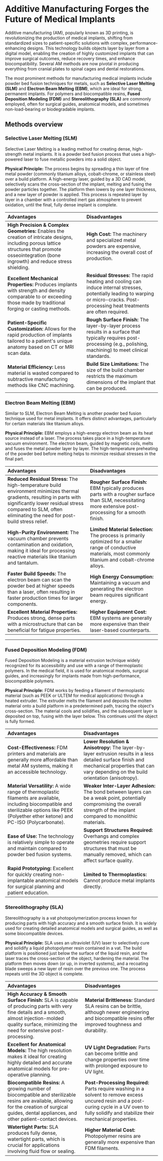 # Additive Manufacturing Forges the Future of Medical Implants

Additive manufacturing (AM), popularly known as 3D printing, is revolutionizing the production of medical implants, shifting from standardized sizes to patient-specific solutions with complex, performance-enhancing designs. This technology builds objects layer by layer from a digital model, enabling the creation of highly customized implants that can improve surgical outcomes, reduce recovery times, and enhance biocompatibility. Several AM methods are now pivotal in producing everything from cranial plates to spinal cages and dental restorations.

The most prominent methods for manufacturing medical implants include powder bed fusion techniques for metals, such as **Selective Laser Melting (SLM)** and **Electron Beam Melting (EBM)**, which are ideal for strong, permanent implants. For polymers and biocompatible resins, **Fused Deposition Modeling (FDM)** and **Stereolithography (SLA)** are commonly employed, often for surgical guides, anatomical models, and sometimes non-load-bearing or biodegradable implants.

## Methods overview

### **Selective Laser Melting (SLM)**

Selective Laser Melting is a leading method for creating dense, high-strength metal implants. It is a powder bed fusion process that uses a high-powered laser to fuse metallic powders into a solid object.

**Physical Principle:**
The process begins by spreading a thin layer of fine metal powder (commonly titanium alloys, cobalt-chrome, or stainless steel) over a build platform. A high-energy laser, guided by a 3D CAD model, selectively scans the cross-section of the implant, melting and fusing the powder particles together. The platform then lowers by one layer thickness, and a new layer of powder is applied. This process is repeated layer by layer in a chamber with a controlled inert gas atmosphere to prevent oxidation, until the final, fully dense implant is complete.

| Advantages | Disadvantages |
| :--- | :--- |
| **High Precision & Complex Geometries:** Enables the creation of intricate designs, including porous lattice structures that promote osseointegration (bone ingrowth) and reduce stress shielding. | **High Cost:** The machinery and specialized metal powders are expensive, increasing the overall cost of production. |
| **Excellent Mechanical Properties:** Produces implants with strength and density comparable to or exceeding those made by traditional forging or casting methods. | **Residual Stresses:** The rapid heating and cooling can induce internal stresses, potentially leading to warping or micro-cracks. Post-processing heat treatments are often required. |
| **Patient-Specific Customization:** Allows for the rapid production of implants tailored to a patient's unique anatomy based on CT or MRI scan data. | **Rough Surface Finish:** The layer-by-layer process results in a surface that typically requires post-processing (e.g., polishing, machining) to meet clinical standards. |
| **Material Efficiency:** Less material is wasted compared to subtractive manufacturing methods like CNC machining. | **Build Size Limitations:** The size of the build chamber restricts the maximum dimensions of the implant that can be produced. |


### **Electron Beam Melting (EBM)**

Similar to SLM, Electron Beam Melting is another powder bed fusion technique used for metal implants. It offers distinct advantages, particularly for certain materials like titanium alloys.

**Physical Principle:**
EBM employs a high-energy electron beam as its heat source instead of a laser. The process takes place in a high-temperature vacuum environment. The electron beam, guided by magnetic coils, melts and fuses the metal powder layer by layer. The high-temperature preheating of the powder bed before melting helps to minimize residual stresses in the final part.

| Advantages | Disadvantages |
| :--- | :--- |
| **Reduced Residual Stress:** The high-temperature build environment minimizes thermal gradients, resulting in parts with significantly lower residual stress compared to SLM, often eliminating the need for post-build stress relief. | **Rougher Surface Finish:** EBM typically produces parts with a rougher surface than SLM, necessitating more extensive post-processing for a smooth finish. |
| **High-Purity Environment:** The vacuum chamber prevents contamination and oxidation, making it ideal for processing reactive materials like titanium and tantalum. | **Limited Material Selection:** The process is primarily optimized for a smaller range of conductive materials, most commonly titanium and cobalt-chrome alloys. |
| **Faster Build Speeds:** The electron beam can scan the powder bed at higher speeds than a laser, often resulting in faster production times for larger components. | **High Energy Consumption:** Maintaining a vacuum and generating the electron beam requires significant energy. |
| **Excellent Material Properties:** Produces strong, dense parts with a microstructure that can be beneficial for fatigue properties. | **Higher Equipment Cost:** EBM systems are generally more expensive than their laser-based counterparts. |

---

### **Fused Deposition Modeling (FDM)**

Fused Deposition Modeling is a material extrusion technique widely recognized for its accessibility and use with a range of thermoplastic polymers. In the medical field, it is used for anatomical models, surgical guides, and increasingly for implants made from high-performance, biocompatible polymers.

**Physical Principle:**
FDM works by feeding a filament of thermoplastic material (such as PEEK or ULTEM for medical applications) through a heated extruder. The extruder melts the filament and deposits the molten material onto a build platform in a predetermined path, tracing the object's cross-section. The material cools and solidifies, and the subsequent layer is deposited on top, fusing with the layer below. This continues until the object is fully formed.

| Advantages | Disadvantages |
| :--- | :--- |
| **Cost-Effectiveness:** FDM printers and materials are generally more affordable than metal AM systems, making it an accessible technology. | **Lower Resolution & Anisotropy:** The layer-by-layer extrusion results in a less detailed surface finish and mechanical properties that can vary depending on the build orientation (anisotropy). |
| **Material Versatility:** A wide range of thermoplastic filaments are available, including biocompatible and sterilizable options like PEEK (Polyether ether ketone) and PC-ISO (Polycarbonate). | **Weaker Inter-Layer Adhesion:** The bond between layers can be a weak point, potentially compromising the overall strength of the implant compared to monolithic materials. |
| **Ease of Use:** The technology is relatively simple to operate and maintain compared to powder bed fusion systems. | **Support Structures Required:** Overhangs and complex geometries require support structures that must be manually removed, which can affect surface quality. |
| **Rapid Prototyping:** Excellent for quickly creating non-implantable anatomical models for surgical planning and patient education. | **Limited to Thermoplastics:** Cannot produce metal implants directly. |



### **Stereolithography (SLA)**

Stereolithography is a vat photopolymerization process known for producing parts with high accuracy and a smooth surface finish. It is widely used for creating detailed anatomical models and surgical guides, as well as some biocompatible devices.

**Physical Principle:**
SLA uses an ultraviolet (UV) laser to selectively cure and solidify a liquid photopolymer resin contained in a vat. The build platform is positioned just below the surface of the liquid resin, and the laser traces the cross-section of the object, hardening the material. The platform then moves down (or up, in inverted systems), and a recoating blade sweeps a new layer of resin over the previous one. The process repeats until the 3D object is complete.

| Advantages | Disadvantages |
| :--- | :--- |
| **High Accuracy & Smooth Surface Finish:** SLA is capable of producing parts with very fine details and a smooth, almost injection-molded quality surface, minimizing the need for extensive post-processing. | **Material Brittleness:** Standard SLA resins can be brittle, although newer engineering and biocompatible resins offer improved toughness and durability. |
| **Excellent for Anatomical Models:** The high resolution makes it ideal for creating highly detailed and accurate anatomical models for pre-operative planning. | **UV Light Degradation:** Parts can become brittle and change properties over time with prolonged exposure to UV light. |
| **Biocompatible Resins:** A growing number of biocompatible and sterilizable resins are available, allowing for the creation of surgical guides, dental appliances, and other patient-contact devices. | **Post-Processing Required:** Parts require washing in a solvent to remove excess uncured resin and a post-curing cycle in a UV oven to fully solidify and stabilize their mechanical properties. |
| **Watertight Parts:** SLA produces fully dense, watertight parts, which is crucial for applications involving fluid flow or sealing. | **Higher Material Cost:** Photopolymer resins are generally more expensive than FDM filaments. |
